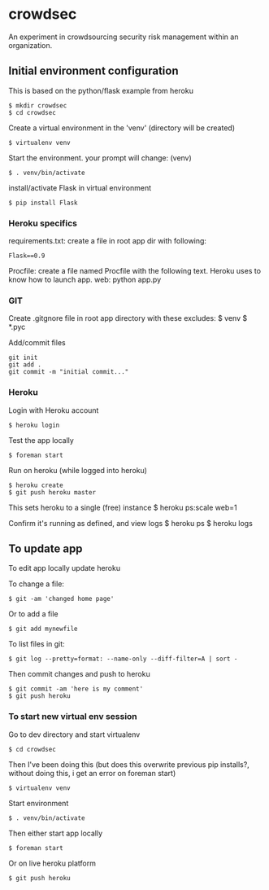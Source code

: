 # crowdsec

An experiment in crowdsourcing security risk management within an organization.

## Initial environment configuration

This is based on the python/flask example from heroku

	$ mkdir crowdsec
	$ cd crowdsec

Create a virtual environment in the 'venv' (directory will be created)

	$ virtualenv venv

Start the environment. your prompt will change: (venv)

	$ . venv/bin/activate

install/activate Flask in virtual environment

	$ pip install Flask

### Heroku specifics

requirements.txt: create a file in root app dir with following:
	
	Flask==0.9

Procfile: create a file named Procfile with the following text. Heroku uses to know how to launch app.
	web: python app.py

### GIT

Create .gitgnore file in root app directory with these excludes:
	$ venv
	$ *.pyc

Add/commit files

	git init
	git add .
	git commit -m "initial commit..."


### Heroku

Login with Heroku account

	$ heroku login
	
Test the app locally

	$ foreman start

Run on heroku (while logged into heroku)

	$ heroku create
	$ git push heroku master

This sets heroku to a single (free) instance
	$ heroku ps:scale web=1

Confirm it's running as defined, and view logs
	$ heroku ps
	$ heroku logs

## To update app

To edit app locally update heroku

To change a file:

	$ git -am 'changed home page'

Or to add a file

	$ git add mynewfile

To list files in git:

	$ git log --pretty=format: --name-only --diff-filter=A | sort -

Then commit changes and push to heroku

	$ git commit -am 'here is my comment'
	$ git push heroku


### To start new virtual env session

Go to dev directory and start virtualenv

	$ cd crowdsec
	
Then I've been doing this (but does this overwrite previous pip installs?, without doing this, i get an error on foreman start)	

	$ virtualenv venv

Start environment

	$ . venv/bin/activate

Then either start app locally

	$ foreman start

Or on live heroku platform

	$ git push heroku

